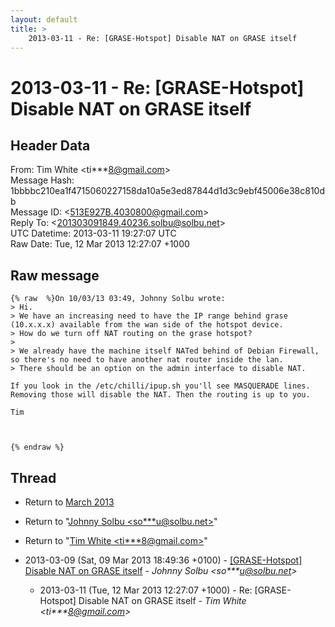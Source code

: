 ```yaml
---
layout: default
title: >
    2013-03-11 - Re: [GRASE-Hotspot] Disable NAT on GRASE itself
---
```


# 2013-03-11 - Re: [GRASE-Hotspot] Disable NAT on GRASE itself

## Header Data

From: Tim White \<ti***8@gmail.com\><br>
Message Hash: 1bbbbc210ea1f4715060227158da10a5e3ed87844d1d3c9ebf45006e38c810db<br>
Message ID: \<513E927B.4030800@gmail.com\><br>
Reply To: \<201303091849.40236.solbu@solbu.net\><br>
UTC Datetime: 2013-03-11 19:27:07 UTC<br>
Raw Date: Tue, 12 Mar 2013 12:27:07 +1000<br>

## Raw message

```
{% raw  %}On 10/03/13 03:49, Johnny Solbu wrote:
> Hi.
> We have an increasing need to have the IP range behind grase (10.x.x.x) available from the wan side of the hotspot device.
> How do we turn off NAT routing on the grase hotspot?
>
> We already have the machine itself NATed behind of Debian Firewall, so there's no need to have another nat router inside the lan.
> There should be an option on the admin interface to disable NAT.

If you look in the /etc/chilli/ipup.sh you'll see MASQUERADE lines. 
Removing those will disable the NAT. Then the routing is up to you.

Tim



{% endraw %}
```

## Thread

+ Return to [March 2013](/archive/2013/03)

+ Return to "[Johnny Solbu <so***u<span>@</span>solbu.net>](/authors/so___u_at_solbu_net)"
+ Return to "[Tim White <ti***8<span>@</span>gmail.com>](/authors/ti___8_at_gmail_com)"

+ 2013-03-09 (Sat, 09 Mar 2013 18:49:36 +0100) - [[GRASE-Hotspot] Disable NAT on GRASE itself](/archive/2013/03/4067fdb7e371d2f7031e0839ee6896ce7f350018d11e3aed809e7a1a1b35f1c9) - _Johnny Solbu \<so***u@solbu.net\>_
  + 2013-03-11 (Tue, 12 Mar 2013 12:27:07 +1000) - Re: [GRASE-Hotspot] Disable NAT on GRASE itself - _Tim White \<ti***8@gmail.com\>_

